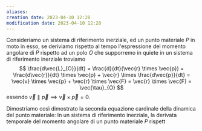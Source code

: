 ```yaml
---
aliases: 
creation date: 2023-04-10 12:28
modification date: 2023-04-10 12:28
---
```


Consideriamo un sistema di riferimento inerziale, ed un punto materiale $P$ in moto in esso, se deriviamo rispetto al tempo l'espressione del momento angolare di $P$ rispetto ad un polo $O$ che supporremo in quiete in un sistema di riferimento inerziale troviamo
$$
\frac{d\vec{L}_{O}}{dt} = \frac{d}{dt}(\vec{r} \times \vec{p}) = \frac{d\vec{r}}{dt} \times \vec{p} + \vec{r} \times \frac{d\vec{p}}{dt} = \vec{v} \times \vec{p} + \vec{r} \times \vec{F} = \vec{r} \times \vec{F} = \vec{\tau}_{O} 
$$
essendo $\vec{v} \parallel \vec{p} \implies \vec{v} \times \vec{p} = 0$.

Dimostriamo così dimostrato la seconda equazione cardinale della dinamica del punto materiale:
In un sistema di riferimento inerziale, la derivata temporale del momento angolare di un punto materiale $P$ rispett

